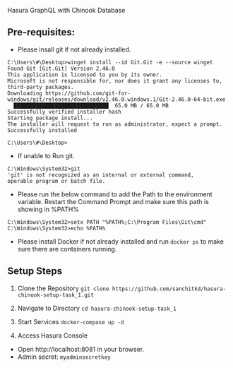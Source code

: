 Hasura GraphQL with Chinook Database


## Pre-requisites:
- Please insall git if not already installed.
```
C:\Users\#\Desktop>winget install --id Git.Git -e --source winget
Found Git [Git.Git] Version 2.46.0
This application is licensed to you by its owner.
Microsoft is not responsible for, nor does it grant any licenses to, third-party packages.
Downloading https://github.com/git-for-windows/git/releases/download/v2.46.0.windows.1/Git-2.46.0-64-bit.exe
  ██████████████████████████████  65.0 MB / 65.0 MB
Successfully verified installer hash
Starting package install...
The installer will request to run as administrator, expect a prompt.
Successfully installed

C:\Users\#\Desktop>
```
- If unable to Run git.
```
C:\Windows\System32>git
'git' is not recognized as an internal or external command,
operable program or batch file.
```
- Please run the below command to add the Path to the environment variable. Restart the Command Prompt and make sure this path is showing in %PATH%
```
C:\Windows\System32>setx PATH "%PATH%;C:\Program Files\Git\cmd"
C:\Windows\System32>echo %PATH%
```
- Please install Docker if not already installed and run `docker ps` to make sure there are containers running.

## Setup Steps
1. Clone the Repository
`git clone https://github.com/sanchitkd/hasura-chinook-setup-task_1.git`

2. Navigate to Directory
`cd hasura-chinook-setup-task_1`

3. Start Services
`docker-compose up -d`

4. Access Hasura Console
- Open http://localhost:8081 in your browser.
- Admin secret: `myadminsecretkey`
